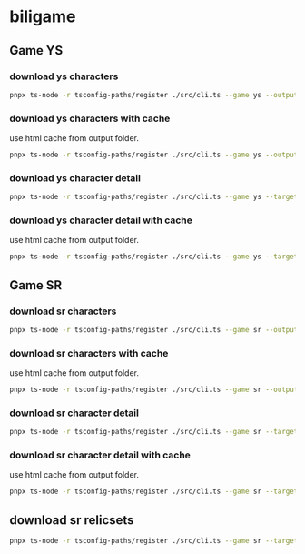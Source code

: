 # biligame

## Game YS

### download ys characters

```bash
pnpx ts-node -r tsconfig-paths/register ./src/cli.ts --game ys --outputDir ./output
```

### download ys characters with cache

use html cache from output folder.

```bash
pnpx ts-node -r tsconfig-paths/register ./src/cli.ts --game ys --outputDir ./output --cache
```

### download ys character detail

```bash
pnpx ts-node -r tsconfig-paths/register ./src/cli.ts --game ys --target character-detail --name 夏沃蕾 --outputDir ./output
```

### download ys character detail with cache

use html cache from output folder.

```bash
pnpx ts-node -r tsconfig-paths/register ./src/cli.ts --game ys --target character-detail --name 闲云 --outputDir ./output --cache
```


## Game SR

### download sr characters

```bash
pnpx ts-node -r tsconfig-paths/register ./src/cli.ts --game sr --outputDir ./output
```

### download sr characters with cache

use html cache from output folder.

```bash
pnpx ts-node -r tsconfig-paths/register ./src/cli.ts --game sr --outputDir ./output --cache
```

### download sr character detail

```bash
pnpx ts-node -r tsconfig-paths/register ./src/cli.ts --game sr --target character-detail --name 大黑塔 --outputDir ./output
```

### download sr character detail with cache

use html cache from output folder.

```bash
pnpx ts-node -r tsconfig-paths/register ./src/cli.ts --game sr --target character-detail --name 大黑塔 --outputDir ./output --cache
```

## download sr relicsets

```bash
pnpx ts-node -r tsconfig-paths/register ./src/cli.ts --game sr --target relicsets --outputDir ./output
```